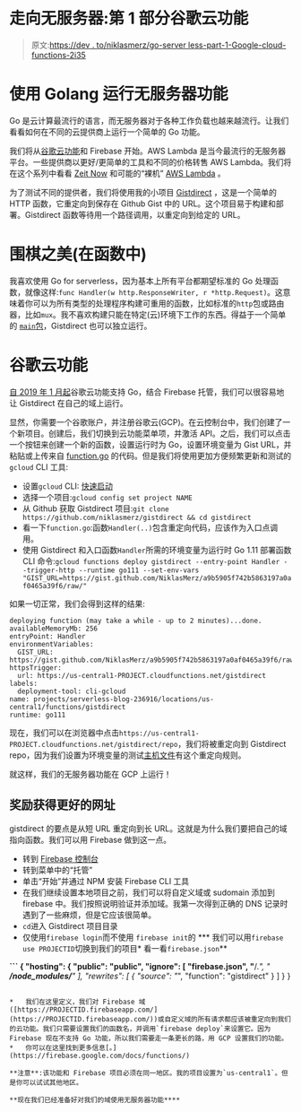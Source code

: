 # 走向无服务器:第 1 部分谷歌云功能

> 原文:[https://dev . to/niklasmerz/go-server less-part-1-Google-cloud-functions-2i35](https://dev.to/niklasmerz/go-serverless-part-1-google-cloud-functions-2i35)

# [](#running-serverless-functions-with-golang)使用 Golang 运行无服务器功能

Go 是云计算最流行的语言，而无服务器对于各种工作负载也越来越流行。让我们看看如何在不同的云提供商上运行一个简单的 Go 功能。

我们将从[谷歌云功能](https://cloud.google.com/functions/docs/writing/http#writing_http_helloworld-go)和 Firebase 开始。AWS Lambda 是当今最流行的无服务器平台。一些提供商以更好/更简单的工具和不同的价格转售 AWS Lambda。我们将在这个系列中看看 [Zeit Now](https://zeit.co/now) 和可能的“裸机” [AWS Lambda](https://aws.amazon.com/blogs/compute/announcing-go-support-for-aws-lambda/) 。

为了测试不同的提供者，我们将使用我的小项目 [Gistdirect](https://github.com/NiklasMerz/gistdirect) ，这是一个简单的 HTTP 函数，它重定向到保存在 Github Gist 中的 URL。这个项目易于构建和部署。Gistdirect 函数等待用一个路径调用，以重定向到给定的 URL。

# [](#the-beauty-of-go-in-functions)围棋之美(在函数中)

我喜欢使用 Go for serverless，因为基本上所有平台都期望标准的 Go 处理函数，就像这样:`func Handler(w http.ResponseWriter, r *http.Request)`。这意味着你可以为所有类型的处理程序构建可重用的函数，比如标准的`http`包或路由器，比如`mux`。我不喜欢构建只能在特定(云)环境下工作的东西。得益于一个简单的 [`main`包](https://github.com/NiklasMerz/gistdirect/blob/master/main/main.go)，Gistdirect 也可以独立运行。

# [](#google-cloud-functions)谷歌云功能

[自 2019 年 1 月起](https://cloud.google.com/blog/products/application-development/cloud-functions-go-1-11-is-now-a-supported-language)谷歌云功能支持 Go，结合 Firebase 托管，我们可以很容易地让 Gistdirect 在自己的域上运行。

显然，你需要一个谷歌账户，并注册谷歌云(GCP)。在云控制台中，我们创建了一个新项目。创建后，我们切换到云功能菜单项，并激活 API。之后，我们可以点击一个按钮来创建一个新的函数，设置运行时为 Go，设置环境变量为 Gist URL，并粘贴或上传来自 [function.go](https://github.com/NiklasMerz/gistdirect/blob/master/function.go) 的代码。但是我们将使用更加方便频繁更新和测试的`gcloud` CLI 工具:

*   设置`gcloud` CLI: [快速启动](https://cloud.google.com/sdk/docs/quickstarts)
*   选择一个项目:`gcloud config set project NAME`
*   从 Github 获取 Gistdirect 项目:`git clone https://github.com/niklasmerz/gistdirect && cd gistdirect`
*   看一下`function.go`:函数`Handler(..)`包含重定向代码，应该作为入口点调用。
*   使用 Gistdirect 和入口函数`Handler`所需的环境变量为运行时 Go 1.11 部署函数 CLI 命令:`gcloud functions deploy gistdirect --entry-point Handler --trigger-http --runtime go111 --set-env-vars "GIST_URL=https://gist.github.com/NiklasMerz/a9b5905f742b5863197a0af0465a39f6/raw/"`

如果一切正常，我们会得到这样的结果:

```
deploying function (may take a while - up to 2 minutes)...done.                                                                             
availableMemoryMb: 256
entryPoint: Handler
environmentVariables:
  GIST_URL: https://gist.github.com/NiklasMerz/a9b5905f742b5863197a0af0465a39f6/raw/
httpsTrigger:
  url: https://us-central1-PROJECT.cloudfunctions.net/gistdirect
labels:
  deployment-tool: cli-gcloud
name: projects/serverless-blog-236916/locations/us-central1/functions/gistdirect
runtime: go111 
```

现在，我们可以在浏览器中点击`https://us-central1-PROJECT.cloudfunctions.net/gistdirect/repo`，我们将被重定向到 Gistdirect repo，因为我们设置为环境变量的测试[主机文件](https://gist.githubusercontent.com/NiklasMerz/a9b5905f742b5863197a0af0465a39f6/raw/)有这个重定向规则。

就这样，我们的无服务器功能在 GCP 上运行！

## [](#bonus-get-a-nicer-url)奖励获得更好的网址

gistdirect 的要点是从短 URL 重定向到长 URL。这就是为什么我们要把自己的域指向函数。我们可以用 Firebase 做到这一点。

*   转到 [Firebase 控制台](https://firebase.google.com/)
*   转到菜单中的“托管”
*   单击“开始”并通过 NPM 安装 Firebase CLI 工具
*   在我们继续设置本地项目之前，我们可以将自定义域或 sudomain 添加到 firebase 中。我们按照说明验证并添加域。我第一次得到正确的 DNS 记录时遇到了一些麻烦，但是它应该很简单。
*   `cd`进入 Gistdirect 项目目录
*   仅使用`firebase login`而不使用 `firebase init`的
***   我们可以用`firebase use PROJECTID`切换到我们的项目*   看一看`firebase.json`**

 **```
{
  "hosting": {
    "public": "public",
    "ignore": [
      "firebase.json",
      "**/.*",
      " **/node_modules/**"
    ],
    "rewrites": [
        {
            "source": "*",
            "function": "gistdirect"
        }
    ]
  }
} 
```

*   我们在这里定义，我们对 Firebase 域([https://PROJECTID.firebaseapp.com/](https://PROJECTID.firebaseapp.com/))或自定义域的所有请求都应该被重定向到我们的云功能。我们只需要设置我们的函数名，并调用`firebase deploy`来设置它。因为 Firebase 现在不支持 Go 功能，所以我们需要走一条更长的路，用 GCP 设置我们的功能。
*   你可以在这里找到更多信息[。](https://firebase.google.com/docs/functions/)

**注意**:该功能和 Firebase 项目必须在同一地区。我的项目设置为`us-central1`。但是你可以试试其他地区。

**现在我们已经准备好对我们的域使用无服务器功能****